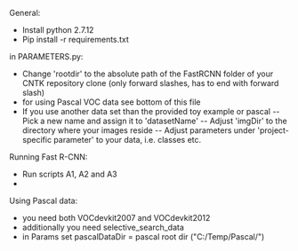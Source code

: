 General:
- Install python 2.7.12
- Pip install -r requirements.txt

in PARAMETERS.py:
- Change 'rootdir' to the absolute path of the FastRCNN folder of your CNTK repository clone (only forward slashes, has to end with forward slash)
- for using Pascal VOC data see bottom of this file
- If you use another data set than the provided toy example or pascal
-- Pick a new name and assign it to 'datasetName'
-- Adjust 'imgDir' to the directory where your images reside
-- Adjust parameters under 'project-specific parameter' to your data, i.e. classes etc.

Running Fast R-CNN:
- Run scripts A1, A2 and A3
- 

Using Pascal data:
- you need both VOCdevkit2007 and VOCdevkit2012
- additionally you need selective_search_data
- in Params set pascalDataDir = pascal root dir ("C:/Temp/Pascal/")
